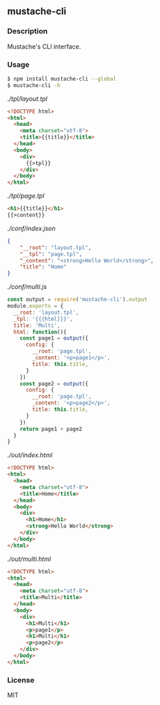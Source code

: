 ## mustache-cli

### Description

Mustache's CLI interface.

### Usage
```sh
$ npm install mustache-cli --global
$ mustache-cli -h
```

_./tpl/layout.tpl_

```html
<!DOCTYPE html>
<html>
  <head>
    <meta charset="utf-8">
    <title>{{title}}</title>
  </head>
  <body>
    <div>
      {{>tpl}}
    </div>
  </body>
</html>
```

_./tpl/page.tpl_

```html
<h1>{{title}}</h1>
{{>content}}
```

_./conf/index.json_
```json
{
    "__root": "layout.tpl",
    "__tpl": "page.tpl",
    "_content": "<strong>Hello World</strong>",
    "title": "Home"
}
```

_./conf/multi.js_
```js
const output = require('mustache-cli').output
module.exports = {
  __root: 'layout.tpl',
  _tpl: '{{{html}}}',
  title: 'Multi',
  html: function(){
    const page1 = output({
      config: {
        __root: 'page.tpl',
        _content: '<p>page1</p>',
        title: this.title,
      }
    })
    const page2 = output({
      config: {
        __root: 'page.tpl',
        _content: '<p>page2</p>',
        title: this.title,
      }
    })
    return page1 + page2
  }
}
```

_./out/index.html_
```html
<!DOCTYPE html>
<html>
  <head>
    <meta charset="utf-8">
    <title>Home</title>
  </head>
  <body>
    <div>
      <h1>Home</h1>
      <strong>Hello World</strong>
    </div>
  </body>
</html>
```


_./out/multi.html_
```html
<!DOCTYPE html>
<html>
  <head>
    <meta charset="utf-8">
    <title>Multi</title>
  </head>
  <body>
    <div>
      <h1>Multi</h1>
      <p>page1</p>
      <h1>Multi</h1>
      <p>page2</p>
    </div>
  </body>
</html>
```

### License

MIT

